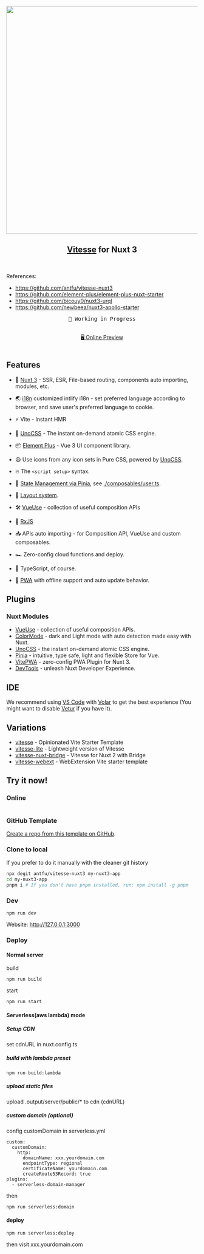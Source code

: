 <p align="center">
<img src="https://user-images.githubusercontent.com/11247099/140462375-7b7ac4db-35b7-453c-8a05-13d8d20282c4.png" width="600"/>
</p>

<h2 align="center">
<a href="https://github.com/antfu/vitesse">Vitesse</a> for Nuxt 3
</h2><br>

References:
- https://github.com/antfu/vitesse-nuxt3
- https://github.com/element-plus/element-plus-nuxt-starter
- https://github.com/bicouy0/nuxt3-urql
- https://github.com/newbeea/nuxt3-apollo-starter

<pre align="center">
🧪 Working in Progress
</pre>

<p align="center">
<br>
<a href="https://vitesse-nuxt3.netlify.app/">🖥 Online Preview</a>
<br><br>
<a href="https://stackblitz.com/github/antfu/vitesse-nuxt3"><img src="https://developer.stackblitz.com/img/open_in_stackblitz.svg" alt=""></a>
</p>

## Features

- 💚 [Nuxt 3](https://nuxt.com/) - SSR, ESR, File-based routing, components auto importing, modules, etc.

- 🌏 [i18n](https://github.com/intlify/nuxt3) customized intlify i18n - set preferred language according to browser, and save user's preferred language to cookie.

- ⚡️ Vite - Instant HMR

- 🎨 [UnoCSS](https://github.com/unocss/unocss) - The instant on-demand atomic CSS engine.

- 📦 [Element Plus](https://element-plus.org/) - Vue 3 UI component library.

- 😃 Use icons from any icon sets in Pure CSS, powered by [UnoCSS](https://github.com/unocss/unocss).

- 🔥 The `<script setup>` syntax.

- 🍍 [State Management via Pinia](https://github.com/vuejs/pinia), see [./composables/user.ts](./composables/user.ts).

- 📑 [Layout system](./layouts).

- 🛠 [VueUse](https://github.com/vueuse/vueuse) - collection of useful composition APIs

- 🐉 [RxJS](https://rxjs.dev/)

- 📥 APIs auto importing - for Composition API, VueUse and custom composables.

- 🏎 Zero-config cloud functions and deploy.

- 🦾 TypeScript, of course.

- 📲 [PWA](https://github.com/vite-pwa/nuxt) with offline support and auto update behavior.


## Plugins

### Nuxt Modules

- [VueUse](https://github.com/vueuse/vueuse) - collection of useful composition APIs.
- [ColorMode](https://github.com/nuxt-modules/color-mode) - dark and Light mode with auto detection made easy with Nuxt.
- [UnoCSS](https://github.com/unocss/unocss) - the instant on-demand atomic CSS engine.
- [Pinia](https://github.com/vuejs/pinia) - intuitive, type safe, light and flexible Store for Vue.
- [VitePWA](https://github.com/vite-pwa/nuxt) - zero-config PWA Plugin for Nuxt 3.
- [DevTools](https://github.com/nuxt/devtools) - unleash Nuxt Developer Experience.

## IDE

We recommend using [VS Code](https://code.visualstudio.com/) with [Volar](https://github.com/johnsoncodehk/volar) to get the best experience (You might want to disable [Vetur](https://vuejs.github.io/vetur/) if you have it).

## Variations

- [vitesse](https://github.com/antfu/vitesse) - Opinionated Vite Starter Template
- [vitesse-lite](https://github.com/antfu/vitesse-lite) - Lightweight version of Vitesse
- [vitesse-nuxt-bridge](https://github.com/antfu/vitesse-nuxt-bridge) - Vitesse for Nuxt 2 with Bridge
- [vitesse-webext](https://github.com/antfu/vitesse-webext) - WebExtension Vite starter template

## Try it now!

### Online

<a href="https://stackblitz.com/github/antfu/vitesse-nuxt3"><img src="https://developer.stackblitz.com/img/open_in_stackblitz.svg" alt=""></a>

### GitHub Template

[Create a repo from this template on GitHub](https://github.com/antfu/vitesse-nuxt3/generate).

### Clone to local

If you prefer to do it manually with the cleaner git history

```bash
npx degit antfu/vitesse-nuxt3 my-nuxt3-app
cd my-nuxt3-app
pnpm i # If you don't have pnpm installed, run: npm install -g pnpm
```

### Dev

```
npm run dev
```
Website: http://127.0.0.1:3000

### Deploy

#### Normal server

build
```
npm run build
```

start
```
npm run start
```

#### Serverless(aws lambda) mode

##### Setup CDN

set cdnURL in nuxt.config.ts

##### build with lambda preset

```
npm run build:lambda
```

##### upload static files

upload .output/server/public/* to cdn (cdnURL)

##### custom domain (optional)

config customDomain in serverless.yml
```
custom:
  customDomain:
    http:
      domainName: xxx.yourdomain.com
      endpointType: regional
      certificateName: yourdomain.com
      createRoute53Record: true
plugins:
  - serverless-domain-manager
```

then
```
npm run serverless:domain
```

#### deploy

```
npm run serverless:deploy
```
then visit xxx.yourdomain.com

